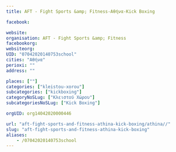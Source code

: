 ```yaml
---
title: AFT - Fight Sports &amp; Fitness-Αθήνα-Kick Boxing

facebook:

website:
organisation: AFT - Fight Sports &amp; Fitness
facebookorg:
websiteorg:
UID: "07042020140753school"
cities: "Αθήνα"
perioxi: ""
address: ""

places: [""]
categories: ["kleistou-xorou"]
subcategories: ["kickboxing"]
categoryNoSLug: ["Κλειστού Χώρου"]
subcategoriesNoSLug: ["Kick Boxing"]

orgUID: org14042020000446

url: "aft-fight-sports-and-fitness-athina-kick-boxing/athina//"
slug: "aft-fight-sports-and-fitness-athina-kick-boxing"
aliases:
    - /07042020140753school
---
```





